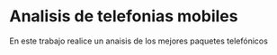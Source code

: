 # Analisis de telefonias mobiles
En este trabajo realice un anaisis de los mejores paquetes telefónicos 
